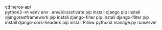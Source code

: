 cd heros-api  
python3 -m venv env
. env/bin/activate
pip install django
pip install djangorestframework
pip install django-filter
pip install django-filter
pip install django-cors-headers
pip install Pillow
python3 manage.py runserver
